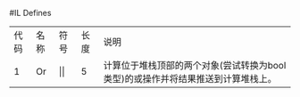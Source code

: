 #IL Defines

<table>
<tr>
<td>代码</td>
<td>名称</td>
<td>符号</td>
<td>长度</td>
<td>说明</td>
</tr>

<tr>
<td>1</td>
<td>Or</td>
<td>||</td>
<td>5</td>
<td>计算位于堆栈顶部的两个对象(尝试转换为bool类型)的或操作并将结果推送到计算堆栈上。</td>
</tr>

</table>

